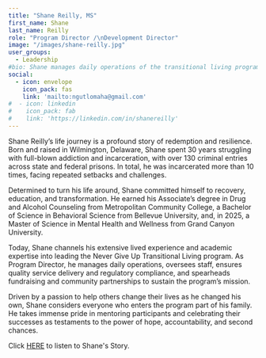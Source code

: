 ```yaml
---
title: "Shane Reilly, MS"
first_name: Shane
last_name: Reilly
role: "Program Director /\nDevelopment Director"
image: "/images/shane-reilly.jpg"
user_groups:
  - Leadership
#bio: Shane manages daily operations of the transitional living program, overseeing staff and ensuring quality service delivery and regulatory compliance. He also leads fundraising efforts, cultivates community partnerships, and supports program sustainability.
social:
  - icon: envelope
    icon_pack: fas
    link: 'mailto:ngutlomaha@gmail.com'
#  - icon: linkedin
#    icon_pack: fab
#    link: 'https://linkedin.com/in/shanereilly'
---
```


Shane Reilly’s life journey is a profound story of redemption and resilience. Born and raised in Wilmington, Delaware, Shane spent 30 years struggling with full-blown addiction and incarceration, with over 130 criminal entries across state and federal prisons. In total, he was incarcerated more than 10 times, facing repeated setbacks and challenges.

Determined to turn his life around, Shane committed himself to recovery, education, and transformation. He earned his Associate’s degree in Drug and Alcohol Counseling from Metropolitan Community College, a Bachelor of Science in Behavioral Science from Bellevue University, and, in 2025, a Master of Science in Mental Health and Wellness from Grand Canyon University.

Today, Shane channels his extensive lived experience and academic expertise into leading the Never Give Up Transitional Living program. As Program Director, he manages daily operations, oversees staff, ensures quality service delivery and regulatory compliance, and spearheads fundraising and community partnerships to sustain the program’s mission.

Driven by a passion to help others change their lives as he changed his own, Shane considers everyone who enters the program part of his family. He takes immense pride in mentoring participants and celebrating their successes as testaments to the power of hope, accountability, and second chances.

Click [HERE](https://www.youtube.com/watch?v=AYQppvO5H7w) to listen to Shane's Story.

